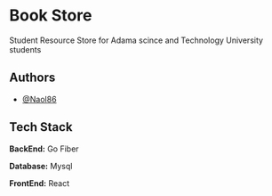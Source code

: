 # Book Store

Student Resource Store for Adama scince and Technology University students

## Authors

- [@Naol86](https://www.github.com/Naol86)

## Tech Stack

**BackEnd:** Go Fiber

**Database:** Mysql

**FrontEnd:** React
